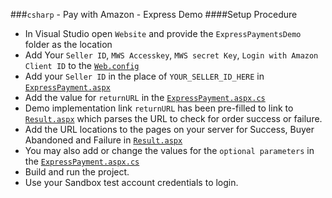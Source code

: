 ###`csharp` - Pay with Amazon - Express Demo
####Setup Procedure
* In Visual Studio open `Website` and provide the `ExpressPaymentsDemo` folder as the location
* Add Your `Seller ID`, `MWS Accesskey`, `MWS secret Key`, `Login with Amazon Client ID` to the [`Web.config`](https://github.com/amzn/pay-with-amazon-express-demo/blob/master/csharp/ExpressPaymentsDemo/Web.config)
* Add your `Seller ID` in the place of `YOUR_SELLER_ID_HERE` in [`ExpressPayment.aspx`](https://github.com/amzn/pay-with-amazon-express-demo/blob/master/csharp/ExpressPaymentsDemo/ExpressPayment.aspx)
* Add the value for `returnURL` in the [`ExpressPayment.aspx.cs`](https://github.com/amzn/pay-with-amazon-express-demo/blob/master/csharp/ExpressPaymentsDemo/ExpressPayment.aspx.cs)
* Demo implementation link `returnURL` has been pre-filled to link to [`Result.aspx`](https://github.com/amzn/pay-with-amazon-express-demo/blob/master/csharp/ExpressPaymentsDemo/Result.aspx) which parses the URL to check for order success or failure.
* Add the URL locations to the pages on your server for Success, Buyer Abandoned and Failure in [`Result.aspx`](https://github.com/amzn/pay-with-amazon-express-demo/blob/master/csharp/ExpressPaymentsDemo/Result.aspx)
* You may also add or change the values for the `optional parameters` in the [`ExpressPayment.aspx.cs`](https://github.com/amzn/pay-with-amazon-express-demo/blob/master/csharp/ExpressPaymentsDemo/ExpressPayment.aspx.cs)
* Build and run the project.
* Use your Sandbox test account credentials to login.